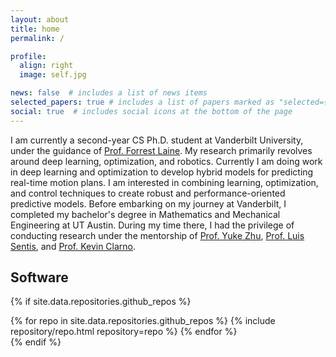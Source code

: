 ```yaml
---
layout: about
title: home
permalink: /

profile:
  align: right
  image: self.jpg

news: false  # includes a list of news items
selected_papers: true # includes a list of papers marked as "selected={true}"
social: true  # includes social icons at the bottom of the page
---
```


I am currently a second-year CS Ph.D. student at Vanderbilt University, under the guidance of [Prof. Forrest Laine](https://engineering.vanderbilt.edu/bio/forrest-laine). My research primarily revolves around deep learning, optimization, and robotics. Currently I am doing work in deep learning and optimization to develop hybrid models for predicting real-time motion plans. I am interested in combining learning, optimization, and control techniques to create robust and performance-oriented predictive models. Before embarking on my journey at Vanderbilt, I completed my bachelor's degree in Mathematics and Mechanical Engineering at UT Austin. During my time there, I had the privilege of conducting research under the mentorship of [Prof. Yuke Zhu](https://www.cs.utexas.edu/~yukez/), [Prof. Luis Sentis](https://www.ae.utexas.edu/people/faculty/faculty-directory/sentis), and [Prof. Kevin Clarno](https://www.me.utexas.edu/people/faculty-directory/clarno).


## Software

<!-- code for GitHub repositories -->
{% if site.data.repositories.github_repos %}
<div class="repositories d-flex flex-wrap flex-md-row flex-column justify-content-between align-items-center">
  {% for repo in site.data.repositories.github_repos %}
    {% include repository/repo.html repository=repo %}
  {% endfor %}
</div>
{% endif %}